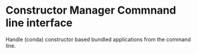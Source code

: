# Constructor Manager Commnand line interface

Handle (conda) constructor based bundled applications from the command line.
